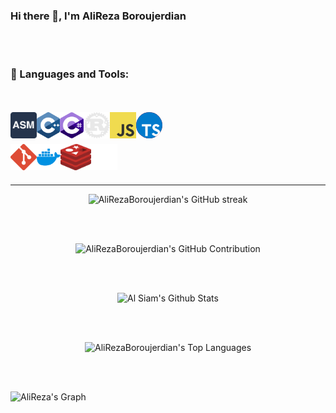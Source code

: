 ### Hi there 👋, I'm AliReza Boroujerdian

<!--
**AliRezaBoroujerdian/AliRezaBoroujerdian** is a ✨ _special_ ✨ repository because its `README.md` (this file) appears on your GitHub profile.

Here are some ideas to get you started:

- 🔭 I’m currently working on ...
- 🌱 I’m currently learning ...
- 👯 I’m looking to collaborate on ...
- 🤔 I’m looking for help with ...
- 💬 Ask me about ...
- 📫 How to reach me: ...
- 😄 Pronouns: ...
- ⚡ Fun fact: ...
-->
<br />
<br />

### 🔨 Languages and Tools:

<br />
<br />
<!-- -- Languages -- -->
<!-- Assebly -->
<a href="https://en.wikipedia.org/wiki/Assembly_language" target="_blank"> <img align="left" src="https://raw.githubusercontent.com/AliRezaBoroujerdian/AliRezaBoroujerdian/a11fde1b53dc37fcd00bca8fb68ab177882f0324/icons/assembly.svg" alt="assembly" height="42px"/> </a> 
<!-- C++ -->
<a href="https://en.wikipedia.org/wiki/C%2B%2B" target="_blank"> <img align="left" src="https://raw.githubusercontent.com/AliRezaBoroujerdian/AliRezaBoroujerdian/2624ad289abc8e1f0d5b5721c8e076e33216f53d/icons/c.svg" alt="C++" height="42px"/> </a> 
<!-- C# -->
<a href="https://dotnet.microsoft.com/en-us/languages/csharp" target="_blank"><img align="left" alt="C#" height ="42px" src="https://raw.githubusercontent.com/AliRezaBoroujerdian/AliRezaBoroujerdian/043e66c9398917692565cbb170f445aa853d08aa/icons/c--4.svg"></a>
<!-- Rust -->
<a href="https://www.rust-lang.org/" target="_blank"><img align="left" alt="rust" height ="42px" src="https://raw.githubusercontent.com/AliRezaBoroujerdian/AliRezaBoroujerdian/09a600470c7031a51f5e32e20647840aabb4f431/icons/svgexport-1.svg"></a>
<!-- JS -->
<a href="https://developer.mozilla.org/en-US/docs/Web/JavaScript" target="_blank"><img align="left" alt="javascript" height ="42px" src="https://raw.githubusercontent.com/AliRezaBoroujerdian/AliRezaBoroujerdian/04cf6e408cdf5cf32d35159c056ba9f6572b8196/icons/logo-javascript.svg"></a>
<!-- TS -->
<a href="https://www.typescriptlang.org/" target="_blank"><img style="border-radius: 50%; background: red;" align="left" alt="typescript" height ="42px" src="https://raw.githubusercontent.com/AliRezaBoroujerdian/AliRezaBoroujerdian/04cf6e408cdf5cf32d35159c056ba9f6572b8196/icons/typescript.svg"></a>

<br />
<br />
<br />
<!-- Git -->
<a href="https://git-scm.com/" target="_blank"> <img align="left" alt="git" height ="42px" src="https://raw.githubusercontent.com/AliRezaBoroujerdian/AliRezaBoroujerdian/04cf6e408cdf5cf32d35159c056ba9f6572b8196/icons/git-icon.svg"> </a>
<!-- Docker -->
<a href="https://www.docker.com/" target="_blank"><img align="left" alt="Docker" height ="42px" src="https://raw.githubusercontent.com/AliRezaBoroujerdian/AliRezaBoroujerdian/97cf2b9cefdd162c9a18721fc875f51a62569923/icons/docker-4.svg"></a>
<!-- Redis -->
<a href="https://redis.io/" target="_blank"><img align="left" alt="Redis" height ="42px" src="https://raw.githubusercontent.com/AliRezaBoroujerdian/AliRezaBoroujerdian/2c170ff70704b0016365a7f20cbef396cf743b7d/icons/redis.svg"></a>
<!-- Kafka -->
<a href="https://kafka.apache.org/" target="_blank"> <img align="left" src="https://raw.githubusercontent.com/AliRezaBoroujerdian/AliRezaBoroujerdian/main/icons/ICON%20-%20White%20on%20Transparent.png" alt="kafka" height ="42px"/> </a>


<br>

<!--  
<p align="center">
  <a href="[https://github.com/AliRezaBoroujerdian](https://github.com/AliRezaBoroujerdian)">
    <img src="https://github-readme-streak-stats.herokuapp.com/?user=AliRezaBoroujerdian&theme=radical&border=7F3FBF&background=0D1117" alt="AliRezaBoroujerdian's GitHub streak"/>
  </a>
</p>
-->

<br />
<br />
<hr>
<p align="center">
<img src="https://github-readme-streak-stats.herokuapp.com/?user=AliRezaBoroujerdian&theme=radical&border=7F3FBF&background=0D1117" alt="AliRezaBoroujerdian's GitHub streak"/>
  </p>
<br />
<br />
<p align="center">
<img src="https://github-profile-summary-cards.vercel.app/api/cards/profile-details?username=AliRezaBoroujerdian&theme=radical" alt="AliRezaBoroujerdian's GitHub Contribution"/>
  </p>
<br />
<br />
<p align="center">
<img alt="Al Siam's Github Stats" src="https://denvercoder1-github-readme-stats.vercel.app/api?username=AliRezaBoroujerdian&show_icons=true&count_private=true&theme=react&border_color=7F3FBF&bg_color=0D1117&title_color=F85D7F&icon_color=F8D866" height="192px" width="49.5%"/>
  </p>
<br />
<br />
<p align="center">
<img alt="AliRezaBoroujerdian's Top Languages" src="https://denvercoder1-github-readme-stats.vercel.app/api/top-langs/?username=AliRezaBoroujerdian&langs_count=8&layout=compact&theme=react&border_color=7F3FBF&bg_color=0D1117&title_color=F85D7F&icon_color=F8D866" height="192px" width="49.5%"/>
  </p>
<br />
<br />

![AliReza's Graph](https://github-readme-activity-graph.vercel.app/graph?username=AliRezaBoroujerdian&custom_title=AliRezaBoroujerdian's%20GitHub%20Activity%20Graph&bg_color=0D1117&color=7F3FBF&line=7F3FBF&point=7F3FBF&area_color=FFFFFF&title_color=FFFFFF&area=true)

<!--  
<p align="center">
  <a href="https://github.com/AliRezaBoroujerdian">
    <img src="https://github-profile-summary-cards.vercel.app/api/cards/profile-details?username=AliRezaBoroujerdian&theme=radical" alt="Al Siam's GitHub Contribution"/>
  </a>
</p>

<a> 
    <a href="https://github.com/AliRezaBoroujerdian"><img alt="Al Siam's Github Stats" src="https://denvercoder1-github-readme-stats.vercel.app/api?username=AliRezaBoroujerdian&show_icons=true&count_private=true&theme=react&border_color=7F3FBF&bg_color=0D1117&title_color=F85D7F&icon_color=F8D866" height="192px" width="49.5%"/></a>
  <a href="https://github.com/AliRezaBoroujerdian"><img alt="AliRezaBoroujerdian's Top Languages" src="https://denvercoder1-github-readme-stats.vercel.app/api/top-langs/?username=AliRezaBoroujerdian&langs_count=8&layout=compact&theme=react&border_color=7F3FBF&bg_color=0D1117&title_color=F85D7F&icon_color=F8D866" height="192px" width="49.5%"/></a>
  <br/>
</a>


![AliReza's Graph](https://github-readme-activity-graph.vercel.app/graph?username=AliRezaBoroujerdian&custom_title=AliRezaBoroujerdian's%20GitHub%20Activity%20Graph&bg_color=0D1117&color=7F3FBF&line=7F3FBF&point=7F3FBF&area_color=FFFFFF&title_color=FFFFFF&area=true)
-->
